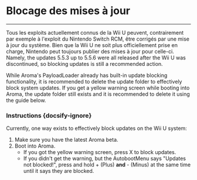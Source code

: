 # Blocage des mises à jour
---
Tous les exploits actuellement connus de la Wii U peuvent, contrairement par exemple à l'exploit du Nintendo Switch RCM, être corrigés par une mise à jour du système. Bien que la Wii U ne soit plus officiellement prise en charge, Nintendo peut toujours publier des mises à jour pour celle-ci. Namely, the updates 5.5.3 up to 5.5.6 were all released after the Wii U was discontinued, so blocking updates is still a recommended action.

While Aroma's PayloadLoader already has built-in update blocking functionality, it is recommended to delete the update folder to effectively block system updates. If you get a yellow warning screen while booting into Aroma, the update folder still exists and it is recommended to delete it using the guide below.

### Instructions {docsify-ignore}

Currently, one way exists to effectively block updates on the Wii U system:

1. Make sure you have the latest Aroma beta.
1. Boot into Aroma.
    - If you got the yellow warning screen, press X to block updates.
    - If you didn't get the warning, but the AutobootMenu says "Updates not blocked!", press and hold + (Plus) **and** - (Minus) at the same time until it says they are blocked.
